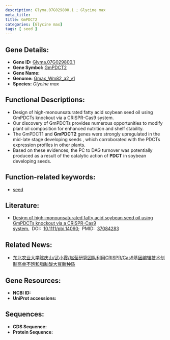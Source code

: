 ```yaml
---
description: Glyma.07G029800.1 ; Glycine max
meta_title:
title: GmPDCT2
categories: [Glycine max]
tags: [ seed ]
---
```


## Gene Details:
- **Gene ID:**	[Glyma.07G029800.1](https://ensembl.gramene.org/Triticum_aestivum/Gene/Summary?g=Glyma.07G029800.1)
- **Gene Symbol:** <u>GmPDCT2</u>
- **Gene Name:** 
- **Genome:** [Gmax_Wm82_a2_v1](https://phytozome-next.jgi.doe.gov/info/Gmax_Wm82_a2_v1)
- **Species:** *Glycine max*

## Functional Descriptions:
   - Design of high-monounsaturated fatty acid soybean seed oil using GmPDCTs knockout via a CRISPR-Cas9 system.
   - Our discovery of GmPDCTs provides numerous opportunities to modify plant oil composition for enhanced nutrition and shelf stability.
   - The GmPDCT1 and **GmPDCT2** genes were strongly upregulated in the mid-late stage developing seeds , which corroborated with the PDCTs expression profiles in other plants.
   - Based on these evidences, the PC to DAG turnover was potentially produced as a result of the catalytic action of **PDCT** in soybean developing seeds.

## Function-related keywords:
   - [seed](/tags/seed/)

## Literature:
   - [Design of high-monounsaturated fatty acid soybean seed oil using GmPDCTs knockout via a CRISPR-Cas9 system.](https://doi.org/10.1111/pbi.14060)&nbsp;&nbsp;DOI:&nbsp;&nbsp;[10.1111/pbi.14060](https://doi.org/10.1111/pbi.14060);&nbsp;&nbsp;PMID:&nbsp;&nbsp;[37084283](https://pubmed.ncbi.nlm.nih.gov/37084283/)

## Related News:
   - [东北农业大学陈庆山/武小霞/赵莹研究团队利用CRISPR/Cas9基因编辑技术创制高单不饱和脂肪酸大豆新种质](https://mp.weixin.qq.com/s?__biz=MzIyOTY2NDYyNQ==&mid=2247571314&idx=4&sn=9a7780621d09c6e907ce49b575421809&chksm=57fd08772ec4e39edab3c0ed43a1c3513895fe8341748ec5f2e5bdcf8a773667ff0ff5ea38ec&scene=27#wechat_redirect)

## Gene Resources:
- **NCBI ID:**  [](https://www.ncbi.nlm.nih.gov/gene/?term=)
- **UniProt accessions:** [](https://www.uniprot.org/uniprotkb//entry)



## Sequences:
- **CDS Sequence:**
- **Protein Sequence:**
